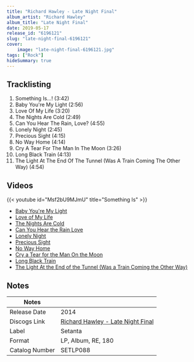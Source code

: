 ```yaml
---
title: "Richard Hawley - Late Night Final"
album_artist: "Richard Hawley"
album_title: "Late Night Final"
date: 2019-05-17
release_id: "6196121"
slug: "late-night-final-6196121"
cover:
    image: "late-night-final-6196121.jpg"
tags: ["Rock"]
hideSummary: true
---
```


## Tracklisting
1. Something Is...! (3:42)
2. Baby You're My Light (2:56)
3. Love Of My Life (3:20)
4. The Nights Are Cold (2:49)
5. Can You Hear The Rain, Love? (4:55)
6. Lonely Night (2:45)
7. Precious Sight (4:15)
8. No Way Home (4:14)
9. Cry A Tear For The Man In The Moon (3:26)
10. Long Black Train (4:13)
11. The Light At The End Of The Tunnel (Was A Train Coming The Other Way) (4:54)

## Videos
{{< youtube id="Msf2bU9MJmU" title="Something Is" >}}
- [Baby You're My Light](https://www.youtube.com/watch?v=QUeLj2xguHI)
- [Love of My Life](https://www.youtube.com/watch?v=lFNLxKh66fA)
- [The Nights Are Cold](https://www.youtube.com/watch?v=PQWxJGXsb3I)
- [Can You Hear the Rain Love](https://www.youtube.com/watch?v=CYAa5970h-4)
- [Lonely Night](https://www.youtube.com/watch?v=Tw1stITSY5E)
- [Precious Sight](https://www.youtube.com/watch?v=k9KAeod9Le8)
- [No Way Home](https://www.youtube.com/watch?v=YJVr9bCrC0w)
- [Cry a Tear for the Man On the Moon](https://www.youtube.com/watch?v=J7hESbgte8M)
- [Long Black Train](https://www.youtube.com/watch?v=wQmy0pbrGXY)
- [The Light At the End of the Tunnel (Was a Train Coming the Other Way)](https://www.youtube.com/watch?v=jIYdJeRYNSo)

## Notes

| Notes          |             |
| ---------------| ----------- |
| Release Date   | 2014 |
| Discogs Link   | [Richard Hawley - Late Night Final](https://www.discogs.com/release/6196121) |
| Label          | Setanta |
| Format         | LP, Album, RE, 180 |
| Catalog Number | SETLP088 |

